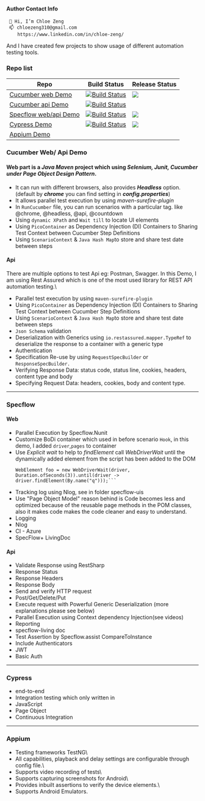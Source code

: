 <!---
chloeboss/chloeboss is a ✨ special ✨ repository because its `README.md` (this file) appears on your GitHub profile.
You can click the Preview link to take a look at your changes.
--->

#### Author Contact Info
```
 👋 Hi, I’m Chloe Zeng
 📫 chloezeng310@gmail.com
    https://www.linkedin.com/in/chloe-zeng/
```

And I have created few projects to show usage of different automation testing tools.

### Repo list

| Repo          | Build Status  |Release Status|
| ------------- | ------------- |------------- |
| [Cucumber web Demo](https://github.com/chloeboss/cucumber-bdd-demo)| [![Build Status](https://dev.azure.com/chlozeng/MyFirstProject/_apis/build/status/chloeboss.cucumber-bdd-demo?branchName=master)](https://dev.azure.com/chlozeng/MyFirstProject/_build/latest?definitionId=11&branchName=master) |<a href="https://dev.azure.com/chlozeng/MyFirstProject/_dashboards/dashboard/0b27603f-ca0a-4ddd-a108-85bae3788ac8"><img src="https://vsrm.dev.azure.com/chlozeng/_apis/public/Release/badge/d03ef986-5372-4396-a097-e68e1d803625/14/14"/>|
| [Cucumber api Demo](https://github.com/chloeboss/cucumber-api-demo)| [![Build Status](https://dev.azure.com/chlozeng/MyFirstProject/_apis/build/status/chloeboss.cucumber-api-demo?branchName=develop)](https://dev.azure.com/chlozeng/MyFirstProject/_build/latest?definitionId=13&branchName=develop) ||
| [Specflow web/api Demo](https://github.com/chloeboss/specflow-demo)| [![Build Status](https://dev.azure.com/chlozeng/MyFirstProject/_apis/build/status/chloeboss.specflow-demo?branchName=master)](https://dev.azure.com/chlozeng/MyFirstProject/_build/latest?definitionId=10&branchName=master)|<a href="https://dev.azure.com/chlozeng/MyFirstProject/_dashboards/dashboard/0b27603f-ca0a-4ddd-a108-85bae3788ac8"><img src="https://vsrm.dev.azure.com/chlozeng/_apis/public/Release/badge/d03ef986-5372-4396-a097-e68e1d803625/15/15"/>|
| [Cypress Demo](https://github.com/chloeboss/cypressTest)| [![Build Status](https://dev.azure.com/chlozeng/MyFirstProject/_apis/build/status/chloeboss.cypressTest?branchName=master)](https://dev.azure.com/chlozeng/MyFirstProject/_build/latest?definitionId=9&branchName=master)|<a href="https://dev.azure.com/chlozeng/MyFirstProject/_dashboards/dashboard/0b27603f-ca0a-4ddd-a108-85bae3788ac8"><img src="https://vsrm.dev.azure.com/chlozeng/_apis/public/Release/badge/d03ef986-5372-4396-a097-e68e1d803625/12/12"/>|
|[Appium Demo](https://github.com/chloeboss/appiumTests)|||


### Cucumber Web/ Api Demo
#### Web part is a _Java Maven_ project which using _Selenium, Junit, Cucumber under Page Object Design Pattern_.
* It can run with different browsers, also provides **_Headless_** option.
  (default by **_chrome_** you can find setting in **_config.properties_**)
* It allows parallel test execution by using _maven-surefire-plugin_
* In `RunCucumber` file, you can run scenarios with a particular tag. like @chrome, @headless, @api, @countdown
* Using `dynamic XPath` and `Wait till` to locate UI elements
* Using `PicoContainer` as Dependency Injection (DI) Containers to Sharing Test Context between Cucumber Step Definitions
* Using `ScenarioContext` & `Java Hash Map`to store and share test date between steps


#### Api
There are multiple options to test Api eg: Postman, Swagger. In this Demo, I am using Rest Assured which is one of the most used library for REST API automation testing.\
* Parallel test execution by using `maven-surefire-plugin`
* Using `PicoContainer` as Dependency Injection (DI) Containers to Sharing Test Context between Cucumber Step Definitions
* Using `ScenarioContext` & `Java Hash Map`to store and share test date between steps
* `Json Schema` validation
* Deserialization with Generics using `io.restassured.mapper.TypeRef` to deserialize the response to a container with a generic type
* Authentication
* Specification Re-use by using  `RequestSpecBuilder` or `ResponseSpecBuilder.`
* Verifying Response Data: status code, status line, cookies, headers, content type and body
* Specifying Request Data: headers, cookies, body and content type.

  
---  
### Specflow
#### Web
* Parallel Execution by Specflow.Nunit
* Customize BoDi container which used in before scenario `Hook`, in this demo, I added `driver`,`pages` to container
* Use _Explicit wait_ to help to _findElement_ call _WebDriverWait_ until the dynamically added element from the script has been added to the DOM
  ```
  WebElement foo = new WebDriverWait(driver, Duration.ofSeconds(3)).until(driver -> driver.findElement(By.name("q")));```
* Tracking log using Nlog, see in folder specflow-uis
* Use "Page Object Model" reason behind is Code becomes less and optimized because of the reusable page methods in the POM classes, also it makes code makes the code cleaner and easy to understand.
* Logging
 * Nlog
* CI - Azure
 * SpecFlow+ LivingDoc

#### Api
* Validate Response using RestSharp
 * Response Status
 * Response Headers
 * Response Body
* Send and verify HTTP request
 * Post/Get/Delete/Put
* Execute request with Powerful Generic Deserialization (more explanations please see below)
* Parallel Execution using Context dependency Injection(see videos)
* Reporting
 * specflow-living doc
* Test Assertion by Specflow.assist CompareToInstance
* Include Authenticators
 * JWT
 * Basic Auth

---
### Cypress

* end-to-end
* Integration testing which only written in
* JavaScript
* Page Object
* Continuous Integration

---
### Appium
* Testing frameworks TestNG\
* All capabilities, playback and delay settings are configurable through config file.\
* Supports video recording of tests\
* Supports capturing screenshots for Android\
* Provides inbuilt assertions to verify the device elements.\
* Supports Android Emulators.









